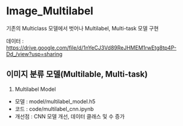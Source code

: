 # Image_Multilabel

기존의 Multiclass 모델에서 벗어나 Multilabel, Multi-task 모델 구현

데이터 : https://drive.google.com/file/d/1nYeCJ3Vd89ReJHMEM1rwEtg8tp4P-Dd_/view?usp=sharing

## 이미지 분류 모델(Multilable, Multi-task)

1. Multilabel Model
- 모델 : model/multilabel_model.h5
- 코드 : code/multilabel_cnn.ipynb
- 개선점 : CNN 모델 개선, 데이터 클래스 및 수 증가
